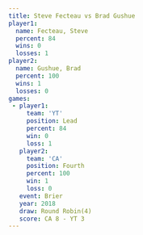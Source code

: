 ```yaml
---
title: Steve Fecteau vs Brad Gushue
player1:              
  name: Fecteau, Steve
  percent: 84         
  wins: 0             
  losses: 1           
player2:              
  name: Gushue, Brad  
  percent: 100        
  wins: 1             
  losses: 0           
games:
 - player1:        
     team: 'YT'    
     position: Lead
     percent: 84   
     win: 0        
     loss: 1       
   player2:          
     team: 'CA'      
     position: Fourth
     percent: 100    
     win: 1          
     loss: 0         
   event: Brier        
   year: 2018          
   draw: Round Robin(4)
   score: CA 8 - YT 3  
---
```

